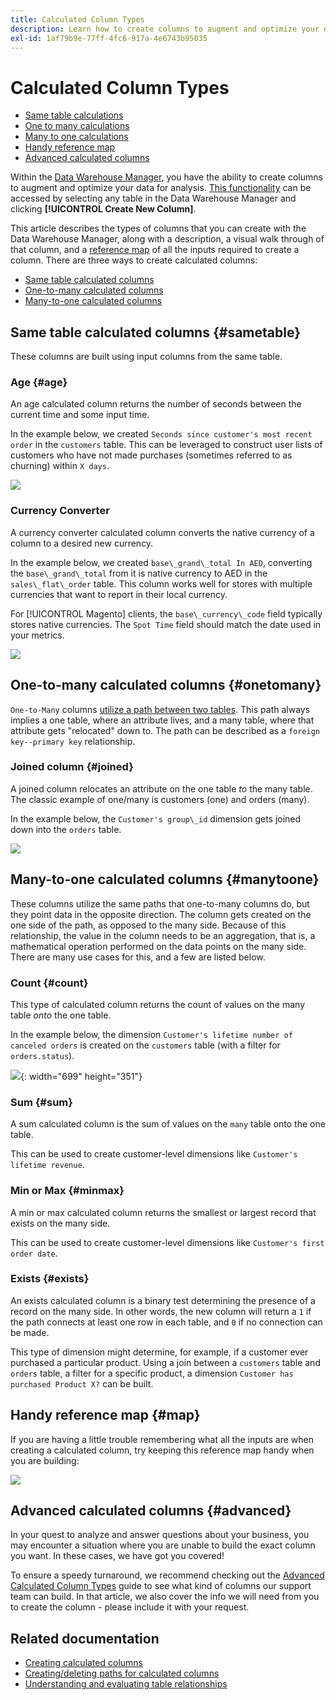 ```yaml
---
title: Calculated Column Types
description: Learn how to create columns to augment and optimize your data for analysis.
exl-id: 1af79b9e-77ff-4fc6-917a-4e6743b95035
---
```

# Calculated Column Types

* [Same table calculations](#sametable)
* [One to many calculations](#onetomany)
* [Many to one calculations](#manytoone)
* [Handy reference map](#map)
* [Advanced calculated columns](#advanced)

Within the [Data Warehouse Manager](../data-warehouse-mgr/tour-dwm.md), you have the ability to create columns to augment and optimize your data for analysis. [This functionality](../data-warehouse-mgr/creating-calculated-columns.md) can be accessed by selecting any table in the Data Warehouse Manager and clicking **[!UICONTROL Create New Column]**.

This article describes the types of columns that you can create with the Data Warehouse Manager, along with a description, a visual walk through of that column, and a [reference map](#map) of all the inputs required to create a column. There are three ways to create calculated columns:

* [Same table calculated columns](#sametable)
* [One-to-many calculated columns](#onetomany)
* [Many-to-one calculated columns](#manytoone)

## Same table calculated columns {#sametable}

These columns are built using input columns from the same table.

### Age {#age}

An age calculated column returns the number of seconds between the current time and some input time.

In the example below, we created `Seconds since customer's most recent order` in the `customers` table. This can be leveraged to construct user lists of customers who have not made purchases (sometimes referred to as churning) within `X days`.

![](../../assets/age.gif)

### Currency Converter

A currency converter calculated column converts the native currency of a column to a desired new currency.

In the example below, we created `base\_grand\_total In AED`, converting the `base\_grand\_total` from it is native currency to AED in the `sales\_flat\_order` table. This column works well for stores with multiple currencies that want to report in their local currency.

For [!UICONTROL Magento] clients, the `base\_currency\_code` field typically stores native currencies. The `Spot Time` field should match the date used in your metrics.

![](../../assets/currency_converter.png)

## One-to-many calculated columns {#onetomany}

`One-to-Many` columns [utilize a path between two tables](../../data-analyst/data-warehouse-mgr/create-paths-calc-columns.md). This path always implies a one table, where an attribute lives, and a many table, where that attribute gets "relocated" down to. The path can be described as a `foreign key--primary key` relationship.

### Joined column {#joined}

A joined column relocates an attribute on the one table *to* the many table. The classic example of one/many is customers (one) and orders (many).

In the example below, the `Customer's group\_id` dimension gets joined down into the `orders` table.

![](../../assets/joined_column.gif)

## Many-to-one calculated columns {#manytoone}

These columns utilize the same paths that one-to-many columns do, but they point data in the opposite direction. The column gets created on the one side of the path, as opposed to the many side. Because of this relationship, the value in the column needs to be an aggregation, that is, a mathematical operation performed on the data points on the many side. There are many use cases for this, and a few are listed below.

### Count {#count}

This type of calculated column returns the count of values on the many table *onto* the one table.

In the example below, the dimension `Customer's lifetime number of canceled orders` is created on the `customers` table (with a filter for `orders.status`).

![](../../assets/many_to_one.gif){: width="699" height="351"}

### Sum {#sum}

A sum calculated column is the sum of values on the `many` table onto the one table.

This can be used to create customer-level dimensions like `Customer's lifetime revenue`.

### Min or Max {#minmax}

A min or max calculated column returns the smallest or largest record that exists on the many side.

This can be used to create customer-level dimensions like `Customer's first order date`.

### Exists {#exists}

An exists calculated column is a binary test determining the presence of a record on the many side. In other words, the new column will return a `1` if the path connects at least one row in each table, and `0` if no connection can be made.

This type of dimension might determine, for example, if a customer ever purchased a particular product. Using a join between a `customers` table and `orders` table, a filter for a specific product, a dimension `Customer has purchased Product X?` can be built.

## Handy reference map {#map}

If you are having a little trouble remembering what all the inputs are when creating a calculated column, try keeping this reference map handy when you are building:

![](../../assets/merged_reference_map.png)

## Advanced calculated columns {#advanced}

In your quest to analyze and answer questions about your business, you may encounter a situation where you are unable to build the exact column you want. In these cases, we have got you covered!

To ensure a speedy turnaround, we recommend checking out the [Advanced Calculated Column Types](../../data-analyst/data-warehouse-mgr/adv-calc-columns.md) guide to see what kind of columns our support team can build. In that article, we also cover the info we will need from you to create the column - please include it with your request.

## Related documentation

* [Creating calculated columns](../../data-analyst/data-warehouse-mgr/creating-calculated-columns.md)
* [Creating/deleting paths for calculated columns](../../data-analyst/data-warehouse-mgr/create-paths-calc-columns.md)
* [Understanding and evaluating table relationships](../../data-analyst/data-warehouse-mgr/table-relationships.md)
